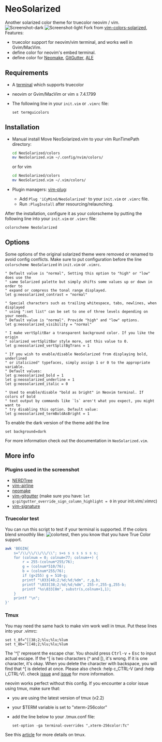 # NeoSolarized
Another solarized color theme for truecolor neovim / vim.
![Screenshot-dark](http://ww3.sinaimg.cn/large/5d4db8f9gw1f88o0e8r6mj21kw11hqcx.jpg)
![Screenshot-light](http://ww3.sinaimg.cn/large/5d4db8f9gw1f8bkj8fnghj21kw11n7et.jpg)
Fork from [vim-colors-solarized](https://github.com/altercation/vim-colors-solarized), Features:
- truecolor support for neovim/vim terminal, and works well in Gvim/MacVim.
- define color for neovim's embed terminal.
- define color for [Neomake](https://github.com/neomake/neomake), [GitGutter](https://github.com/airblade/vim-gitgutter), [ALE](https://github.com/w0rp/ale)

## Requirements
- A [terminal](https://gist.github.com/XVilka/8346728) which supports truecolor
- neovim or Gvim/MacVim or vim ≥ 7.4.1799
- The following line in your `init.vim` or `.vimrc` file:

    ```vim
    set termguicolors
    ```

## Installation
- Manual install
Move NeoSolarized.vim to your vim RunTimePath directory:

    ```bash
    cd NeoSolarized/colors
    mv NeoSolarized.vim ~/.config/nvim/colors/
    ```
    or for vim
    ```bash
    cd NeoSolarized/colors
    mv NeoSolarized.vim ~/.vim/colors/
    ```
- Plugin managers: [vim-plug](https://github.com/junegunn/vim-plug):
    - Add `Plug 'iCyMind/NeoSolarized'` to your `init.vim` or `.vimrc` file.
    - Run `:PlugInstall` after resourcing/relaunching.

After the installation, configure it as your colorscheme by putting the following line into your `init.vim` or `.vimrc` file:
```vim
colorscheme NeoSolarized
```
## Options
Some options of the original solarized theme were removed or renamed to avoid config conflicts.
Make sure to put configuration before the line `colorscheme NeoSolarized` in `init.vim` or `.vimrc`.

```vim
" Default value is "normal", Setting this option to "high" or "low" does use the
" same Solarized palette but simply shifts some values up or down in order to
" expand or compress the tonal range displayed.
let g:neosolarized_contrast = "normal"

" Special characters such as trailing whitespace, tabs, newlines, when displayed
" using ":set list" can be set to one of three levels depending on your needs.
" Default value is "normal". Provide "high" and "low" options.
let g:neosolarized_visibility = "normal"

" I make vertSplitBar a transparent background color. If you like the origin
" solarized vertSplitBar style more, set this value to 0.
let g:neosolarized_vertSplitBgTrans = 1

" If you wish to enable/disable NeoSolarized from displaying bold, underlined
" or italicized" typefaces, simply assign 1 or 0 to the appropriate variable.
" Default values:
let g:neosolarized_bold = 1
let g:neosolarized_underline = 1
let g:neosolarized_italic = 0

" Used to enable/disable "bold as bright" in Neovim terminal. If colors of bold
" text output by commands like `ls` aren't what you expect, you might want to
" try disabling this option. Default value:
let g:neosolarized_termBoldAsBright = 1
```


To enable the dark version of the theme add the line
```vim
set background=dark
```
For more information check out the documentation in `NeoSolarized.vim`.


## More info
### Plugins used in the screenshot

- [NERDTree](https://github.com/scrooloose/nerdtree)
- [vim-airline](https://github.com/vim-airline/vim-airline)
- [neomake](https://github.com/neomake/neomake)
- [vim-gitgutter](https://github.com/airblade/vim-gitgutter) (make sure you have: `let g:gitgutter_override_sign_column_highlight = 0` in your init.vim/.vimrc)
- [vim-signature](https://github.com/kshenoy/vim-signature)

### Truecolor test
You can run this script to test if your terminal is supported. If the colors blend smoothly like: ![colortest](http://ww3.sinaimg.cn/large/5d4db8f9gw1f8into8gvgj20hf00o0sv.jpg), then you know that you have True Color support.
```bash
awk 'BEGIN{
    s="/\\/\\/\\/\\/\\"; s=s s s s s s s s;
    for (colnum = 0; colnum<77; colnum++) {
        r = 255-(colnum*255/76);
        g = (colnum*510/76);
        b = (colnum*255/76);
        if (g>255) g = 510-g;
        printf "\033[48;2;%d;%d;%dm", r,g,b;
        printf "\033[38;2;%d;%d;%dm", 255-r,255-g,255-b;
        printf "%s\033[0m", substr(s,colnum+1,1);
    }
    printf "\n";
}'
```
### Tmux
You may need the same hack to make vim work well in tmux. Put these lines into your .vimrc:
```vim
set t_8f=^[[38;2;%lu;%lu;%lum
set t_8b=^[[48;2;%lu;%lu;%lum
```
The '^[' represent the escape char. You should press <kbd>Ctrl-v</kbd> + <kbd>Esc</kbd> to input actual escape. If the ^[ is two characters (^ and [), it's wrong. If it is one character, it's okay. When you delete the character with backspace, you will find that ^[ is deleted at once. Please also check
:help c_CTRL-V (and :help i_CTRL-V).
check [issue](https://github.com/vim/vim/issues/993#issuecomment-241676971) and [issue](https://github.com/vim/vim/issues/981#issuecomment-242893385) for more information.


neovim works perfect without this config.  If you encounter a color issue using tmux, make sure that:
- you are using the latest version of tmux (v2.2)
- your $TERM variable is set to "xterm-256color"
- add the line below to your .tmux.conf file:

    ```tmux
    set-option -ga terminal-overrides ",xterm-256color:Tc"
    ```

See this [article](https://deductivelabs.com/blog/tech/using-true-color-vim-tmux/) for more details on tmux.
